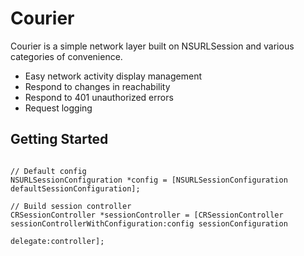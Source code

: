 # Courier

Courier is a simple network layer built on NSURLSession and various categories of convenience.

* Easy network activity display management
* Respond to changes in reachability
* Respond to 401 unauthorized errors
* Request logging



## Getting Started

```objc

// Default config
NSURLSessionConfiguration *config = [NSURLSessionConfiguration defaultSessionConfiguration];

// Build session controller
CRSessionController *sessionController = [CRSessionController sessionControllerWithConfiguration:config sessionConfiguration
                                                                                  delegate:controller];

```